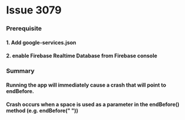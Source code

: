 # Issue 3079
### Prerequisite
#### 1. Add google-services.json
#### 2. enable Firebase Realtime Database from Firebase console
### Summary
#### Running the app will immediately cause a crash that will point to endBefore.
#### Crash occurs when a space is used as a parameter in the endBefore() method (e.g. endBefore(" "))
